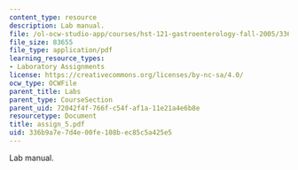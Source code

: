 ```yaml
---
content_type: resource
description: Lab manual.
file: /ol-ocw-studio-app/courses/hst-121-gastroenterology-fall-2005/336b9a7e7d4e00fe108bec85c5a425e5_assign_5.pdf
file_size: 83655
file_type: application/pdf
learning_resource_types:
- Laboratory Assignments
license: https://creativecommons.org/licenses/by-nc-sa/4.0/
ocw_type: OCWFile
parent_title: Labs
parent_type: CourseSection
parent_uid: 72042f4f-766f-c54f-af1a-11e21a4e6b8e
resourcetype: Document
title: assign_5.pdf
uid: 336b9a7e-7d4e-00fe-108b-ec85c5a425e5
---
```

Lab manual.